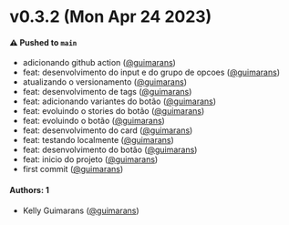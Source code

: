 # v0.3.2 (Mon Apr 24 2023)

#### ⚠️ Pushed to `main`

- adicionando github action ([@guimarans](https://github.com/guimarans))
- feat: desenvolvimento do input e do grupo de opcoes ([@guimarans](https://github.com/guimarans))
- atualizando o versionamento ([@guimarans](https://github.com/guimarans))
- feat: desenvolvimento de tags ([@guimarans](https://github.com/guimarans))
- feat: adicionando variantes do botão ([@guimarans](https://github.com/guimarans))
- feat: evoluindo o stories do botão ([@guimarans](https://github.com/guimarans))
- feat: evoluindo o botão ([@guimarans](https://github.com/guimarans))
- feat: desenvolvimento do card ([@guimarans](https://github.com/guimarans))
- feat: testando localmente ([@guimarans](https://github.com/guimarans))
- feat: desenvolvimento do botão ([@guimarans](https://github.com/guimarans))
- feat: inicio do projeto ([@guimarans](https://github.com/guimarans))
- first commit ([@guimarans](https://github.com/guimarans))

#### Authors: 1

- Kelly Guimarans ([@guimarans](https://github.com/guimarans))
